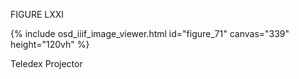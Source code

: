 FIGURE LXXI

{% include osd_iiif_image_viewer.html id="figure_71" canvas="339" height="120vh" %}

Teledex Projector
